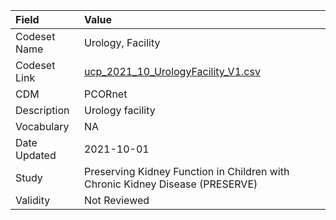 |Field        |Value                                                                         |
|:------------|:-----------------------------------------------------------------------------|
|Codeset Name |Urology, Facility                                                             |
|Codeset Link |[ucp_2021_10_UrologyFacility_V1.csv](https://github.com/PEDSnet/Variable-Dictionary/blob/main/visits/ucp_2021_10_UrologyFacility_V1.csv)|
|CDM          |PCORnet                                                                       |
|Description  |Urology facility                                                              |
|Vocabulary   |NA                                                                            |
|Date Updated |2021-10-01                                                                    |
|Study        |Preserving Kidney Function in Children with Chronic Kidney Disease (PRESERVE) |
|Validity     |Not Reviewed                                                                  |

